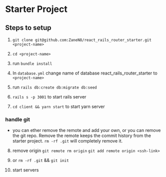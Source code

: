 # Starter Project

## Steps to setup

1. `git clone git@github.com:ZaneN8/react_rails_router_starter.git <project-name>`

2. `cd <project-name>`
3. run `bundle install`

4. In `database.yml` change name of database react_rails_router_starter to `<project-name>`

5. run `rails db:create db:migrate db:seed`
6. `rails s -p 3001` to start rails server
7. `cd client && yarn start` to start yarn server

### handle git

- you can ether remove the remote and add your own, or you can remove the git repo. Remove the remote keeps the commit history from the starter project. `rm -rf .git` will completely remove it.

8. remove origin `git remote rm origin`
   `git add remote origin <ssh-link>`
9. or `rm -rf .git` && `git init`

10. start servers
